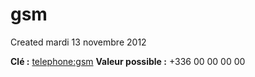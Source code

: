 gsm
===
Created mardi 13 novembre 2012

**Clé :** [telephone:gsm]()
**Valeur possible :** +336 00 00 00 00
